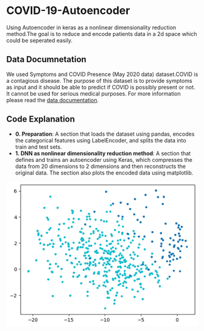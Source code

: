 # COVID-19-Autoencoder
Using Autoencoder in keras as a nonlinear dimensionality reduction method.The goal is to reduce and encode patients data in a 2d space which could be seperated easily.
## Data Documnetation

We used Symptoms and COVID Presence (May 2020 data) dataset.COVID is a contagious disease. The purpose of this dataset is to provide symptoms as input and it should be able to predict if COVID is possibly present or not. It cannot be used for serious medical purposes.
For more information please read the [data documentation](https://www.kaggle.com/datasets/hemanthhari/symptoms-and-covid-presence).

## Code Explanation
- **0. Preparation**: A section that loads the dataset using pandas, encodes the categorical features using LabelEncoder, and splits the data into train and test sets.
- **1. DNN as nonlinear dimensionality reduction method**: A section that defines and trains an autoencoder using Keras, which compresses the data from 20 dimensions to 2 dimensions and then reconstructs the original data. The section also plots the encoded data using matplotlib.

![result](/output.png)
